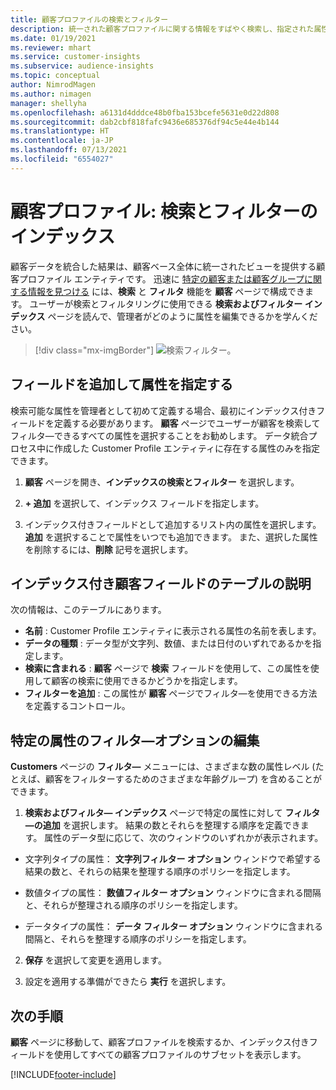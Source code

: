 ```yaml
---
title: 顧客プロファイルの検索とフィルター
description: 統一された顧客プロファイルに関する情報をすばやく検索し、指定された属性をフィルタ―します。
ms.date: 01/19/2021
ms.reviewer: mhart
ms.service: customer-insights
ms.subservice: audience-insights
ms.topic: conceptual
author: NimrodMagen
ms.author: nimagen
manager: shellyha
ms.openlocfilehash: a6131d4dddce48b0fba153bcefe5631e0d22d808
ms.sourcegitcommit: dab2cbf818fafc9436e685376df94c5e44e4b144
ms.translationtype: HT
ms.contentlocale: ja-JP
ms.lasthandoff: 07/13/2021
ms.locfileid: "6554027"
---
```

# <a name="customer-profiles-search--filter-index"></a>顧客プロファイル: 検索とフィルターのインデックス

顧客データを統合した結果は、顧客ベース全体に統一されたビューを提供する顧客プロファイル エンティティです。 迅速に [特定の顧客または顧客グループに関する情報を見つける](customer-profiles.md) には、**検索** と **フィルタ** 機能を **顧客** ページで構成できます。 ユーザーが検索とフィルタリングに使用できる **検索およびフィルター インデックス** ページを読んで、管理者がどのように属性を編集できるかを学んください。

> [!div class="mx-imgBorder"]
> ![検索フィルター。](media/search-filter.png "検索フィルター")

## <a name="add-fields-and-specify-attributes"></a>フィールドを追加して属性を指定する

検索可能な属性を管理者として初めて定義する場合、最初にインデックス付きフィールドを定義する必要があります。 **顧客** ページでユーザーが顧客を検索してフィルタ―できるすべての属性を選択することをお勧めします。 データ統合プロセス中に作成した Customer Profile エンティティに存在する属性のみを指定できます。

1. **顧客** ページを開き、**インデックスの検索とフィルター** を選択します。

2. **+ 追加** を選択して、インデックス フィールドを指定します。

3. インデックス付きフィールドとして追加するリスト内の属性を選択します。 **追加** を選択することで属性をいつでも追加できます。 また、選択した属性を削除するには、**削除** 記号を選択します。

## <a name="explore-the-indexed-customer-fields-table"></a>インデックス付き顧客フィールドのテーブルの説明

次の情報は、このテーブルにあります。

- **名前** : Customer Profile エンティティに表示される属性の名前を表します。
- **データの種類** : データ型が文字列、数値、または日付のいずれであるかを指定します。
- **検索に含まれる** : **顧客** ページで **検索** フィールドを使用して、この属性を使用して顧客の検索に使用できるかどうかを指定します。
- **フィルターを追加** : この属性が **顧客** ページでフィルタ―を使用できる方法を定義するコントロール。

## <a name="editing-filtering-options-for-a-given-attribute"></a>特定の属性のフィルタ―オプションの編集

**Customers** ページの **フィルタ―** メニューには、さまざまな数の属性レベル (たとえば、顧客をフィルターするためのさまざまな年齢グループ) を含めることができます。

1.  **検索およびフィルタ― インデックス** ページで特定の属性に対して **フィルタ―の追加** を選択します。 結果の数とそれらを整理する順序を定義できます。 属性のデータ型に応じて、次のウィンドウのいずれかが表示されます。

- 文字列タイプの属性： **文字列フィルター オプション** ウィンドウで希望する結果の数と、それらの結果を整理する順序のポリシーを指定します。

- 数値タイプの属性： **数値フィルター オプション** ウィンドウに含まれる間隔と、それらが整理される順序のポリシーを指定します。

- データタイプの属性： **データ フィルター オプション** ウィンドウに含まれる間隔と、それらを整理する順序のポリシーを指定します。

2. **保存** を選択して変更を適用します。

3. 設定を適用する準備ができたら **実行** を選択します。

## <a name="next-steps"></a>次の手順

**顧客** ページに移動して、顧客プロファイルを検索するか、インデックス付きフィールドを使用してすべての顧客プロファイルのサブセットを表示します。


[!INCLUDE[footer-include](../includes/footer-banner.md)]
